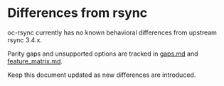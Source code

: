 # Differences from rsync

oc-rsync currently has no known behavioral differences from upstream rsync 3.4.x.

Parity gaps and unsupported options are tracked in [gaps.md](gaps.md) and [feature_matrix.md](feature_matrix.md).

Keep this document updated as new differences are introduced.
